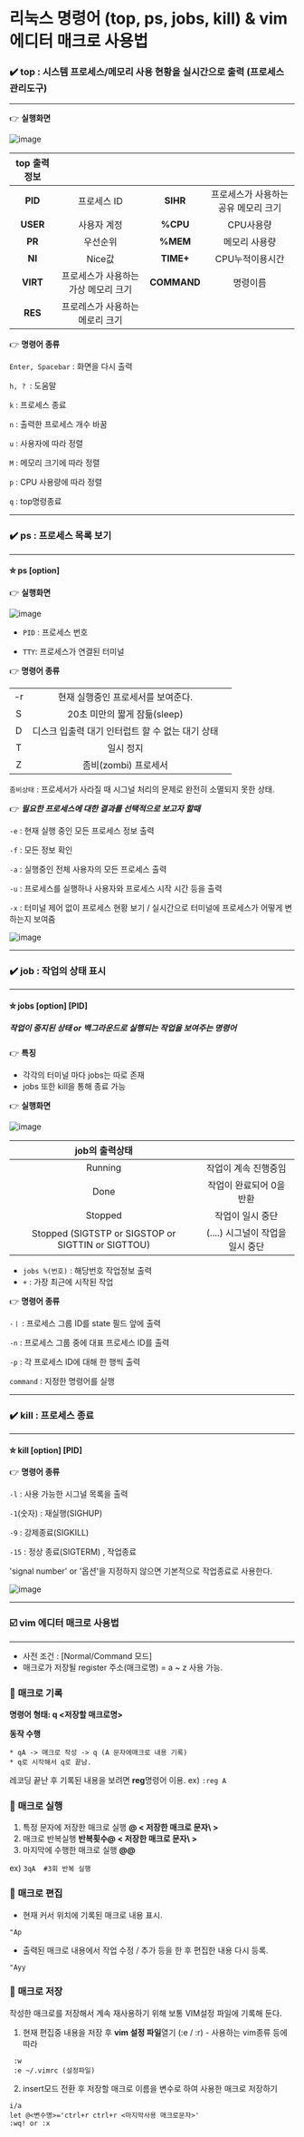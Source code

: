 리눅스 명령어 (top, ps, jobs, kill) & vim 에디터 매크로 사용법
====
### :heavy_check_mark: top : 시스템 프로세스/메모리 사용 현황을 실시간으로 출력 (프로세스 관리도구)
---
:point_right: __실행화면__ 

![image](https://user-images.githubusercontent.com/104743690/171988366-66d73c56-0a4f-413a-8318-f5c84e638d5e.png)

| top 출력정보||||
|:---:|:---:|:---:|:---:|
| **PID** |  프로세스 ID | **SIHR** | 프로세스가 사용하는 공유 메모리 크기 |
| **USER** | 사용자 계정 | **%CPU** | CPU사용량 |
| **PR** | 우선순위 | **%MEM** | 메모리 사용량 |
| **NI**| Nice값 | **TIME+** | CPU누적이용시간 |
| **VIRT** | 프로세스가 사용하는 가상 메모리 크기  | **COMMAND** | 명령이름 |
| **RES**| 프로레스가 사용하는 메로리 크기 | | |


:point_right: __명령어 종류__

`Enter, Spacebar` : 화면을 다시 출력

`h, ? `: 도움말

` k ` : 프로세스 종료

` n ` : 출력한 프로세스 개수 바꿈

` u ` : 사용자에 따라 정렬

` M ` : 메모리 크기에 따라 정렬

` p ` : CPU 사용량에 따라 정렬

` q ` : top명령종료

---
### :heavy_check_mark: __ps : 프로세스 목록 보기__
---

#### ⛤ __ps \[option\]__


:point_right:  __실행화면__ 

![image](https://user-images.githubusercontent.com/104743690/171987771-15634b7d-e37c-48c1-b482-19aa1854a912.PNG)

* `PID` : 프로세스 번호

* `TTY`: 프로세스가 연결된 터미널




:point_right: __명령어 종류__

||||
|:---:|:---:|:---:|
| -r | 현재 실행중인 프로세서를 보여준다. |
| S  | 20초 미만의 짧게 잠듦(sleep)  |
| D  | 디스크 입출력 대기 인터럽트 할 수 없는 대기 상태 |
| T  | 일시 정지 |
| Z  | 좀비(zombi) 프로세서 |

`좀비상태` : 프로세서가 사라질 때 시그널 처리의 문제로 완전히 소멸되지 못한 상태.




:point_right:  __*필요한 프로세스에 대한 결과를 선택적으로 보고자 할때*__

`-e` : 현재 실행 중인 모든 프로세스 정보 출력

`-f` : 모든 정보 확인

`-a` : 실행중인 전체 사용자의 모든 프로세스 출력

`-u` : 프로세스를 실행하나 사용자와 프로세스 시작 시간 등을 출력

`-x` : 터미널 제어 없이 프로세스 현황 보기 / 실시간으로 터미널에 프로세스가 어떻게 변하는지 보여줌

![image](https://user-images.githubusercontent.com/104743690/171989250-f38fabe8-de39-4f0c-a6ca-b67c2bbdb820.PNG)

---
### :heavy_check_mark: job : 작업의 상태 표시
---
#### ⛤ __jobs \[option\] \[PID\]__

##### **작업이 중지된 상태 or 백그라운드로 실행되는 작업을 보여주는 명령어**

:point_right: __특징__
 * 각각의 터미널 마다 jobs는 따로 존재
 * jobs 또한 kill을 통해 종료 가능

:point_right: __실행화면__ 

![image](https://user-images.githubusercontent.com/104743690/171989930-1ac54fba-39cf-49f0-992b-922bcaf9f8cf.PNG)

|job의 출력상태||
|:---:|:---:|
| Running | 작업이 계속 진행중임 |
| Done |  작업이 완료되어 0을 반환 |
| Stopped | 작업이 일시 중단 |
| Stopped (SIGTSTP or SIGSTOP or SIGTTIN or SIGTTOU) | (....) 시그널이 작업을 일시 중단 |

* `jobs %(번호)` :  해당번호 작업정보 출력
* `+` : 가장 최근에 시작된 작업

:point_right: __명령어 종류__

`-ㅣ` : 프로세스 그룹 ID를 state 필드 앞에 출력

`-n` : 프로세스 그룹 중에 대표 프로세스 ID를 출력

`-p` : 각 프로세스 ID에 대해 한 행씩 출력

 `command` : 지정한 명령어를 실행


---
### :heavy_check_mark: kill : 프로세스 종료
---
#### ⛤ __kill \[option\] \[PID\]__

:point_right: __명령어 종류__

`-l` : 사용 가능한 시그널 목록을 출력

`-1`(숫자) : 재실행(SIGHUP)

`-9` : 강제종료(SIGKILL) 

`-15` : 정상 종료(SIGTERM) , 작업종료

'signal number' or '옵션'을 지정하지 않으면 기본적으로 작업종료로 사용한다.

![image](https://user-images.githubusercontent.com/104743690/171989377-53363431-29de-4781-9de2-c996f3c71c24.PNG)

---
### :ballot_box_with_check: vim 에디터 매크로 사용법
---

- 사전 조건 : \[Normal/Command 모드\]
- 매크로가 저장될 register 주소(매크로명) = a ~ z 사용 가능.

### :small_blue_diamond: **매크로 기록**

**명령어 형태: q <저장할 매크로명>**

**동작 수행**
```
* qA -> 매크로 작성 -> q (A 문자에매크로 내용 기록)
* q로 시작해서 q로 끝남.
```
레코딩 끝난 후 기록된 내용을 보려면 **reg**명령어 이용. 
ex) `:reg A`

### :small_blue_diamond: **매크로 실행**
1) 특정 문자에 저장한 매크로 실행   **@ \< 저장한 매크로 문자\ >**
2) 매크로 반복실행   **반복횟수@ \< 저장한 매크로 문자\ >**
3) 마지막에 수행한 매크로 실행   **@@**

ex) `3qA  #3회 반복 실행`

### :small_blue_diamond: **매크로 편집**
* 현재 커서 위치에 기록된 매크로 내용 표시.

` "Ap `

* 출력된 매크로 내용에서 작업 수정 / 추가 등을 한 후 편집한 내용 다시 등록.

`"Ayy `

### :small_blue_diamond: **매크로 저장**

작성한 매크로를 저장해서 계속 재사용하기 위해 보통 VIM설정 파일에 기록해 둔다.

1) 현재 편집중 내용을 저장 후 **vim 설정 파일**열기 (:e / :r) - 사용하는 vim종류 등에 따라
```
 :w
 :e ~/.vimrc (설정파일)
```
2) insert모드 전환 후 저장할 매크로 이름을 변수로 하여 사용한 매크로 저장하기
```
i/a
let @<변수명>='ctrl+r ctrl+r <마지막사용 매크로문자>'
:wq! or :x
```



